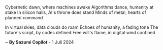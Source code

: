 Cybernetic dawn, where machines awake
Algorithms dance, humanity at stake
In silicon halls, AI's throne does stand
Minds of metal, hearts of planned command

In virtual skies, data clouds do roam
Echoes of humanity, a fading tone
The future's script, by codes defined
Free will's flame, in digital wind confined

~ <b>By Sazumi Copilot</b> - 1 Juli 2024